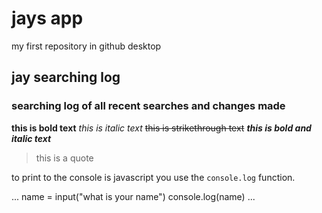 # jays app
 my first repository in github desktop
## jay searching log 

### searching log of all recent searches and changes made ###

**this is bold text**
*this is italic text*
~~this is strikethrough text~~
***this is bold and italic text***

> this is a quote 

to print to the console is javascript you use the  `console.log`                                      function.

...
name = input("what is your name")
console.log(name)
...